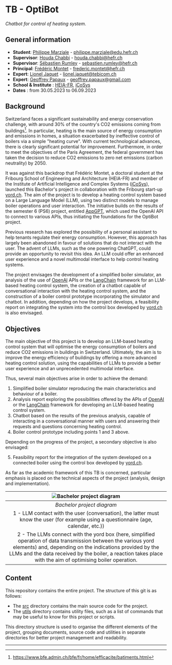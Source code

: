 # TB - OptiBot

_Chatbot for control of heating system._

## General information

- **Student**: [Philippe Marziale](https://gitlab.forge.hefr.ch/philippe.marziale) - philippe.marziale@edu.hefr.ch
- **Supervisor**: [Houda Chabbi](https://gitlab.forge.hefr.ch/houda.chabbi) - houda.chabbi@hefr.ch
- **Supervisor**: [Sébastien Rumley](https://gitlab.forge.hefr.ch/sebastie.rumley) - sebastien.rumley@hefr.ch
- **Principal**: [Frédéric Montet](https://gitlab.forge.hefr.ch/fredmontet) - frederic.montet@hefr.ch
- **Expert**: [Lionel Jaquet](https://gitlab.forge.hefr.ch/ext-lionel.jaquet) - lionel.jaquet@tebicom.ch
- **Expert**: [Geoffrey Papaux](https://gitlab.forge.hefr.ch/ext-geoffrey.papaux) - geoffrey.papaux@gmail.com
- **School & Institute** : [HEIA-FR](https://www.heia-fr.ch/), [iCoSys](https://icosys.ch/)
- **Dates** : from 30.05.2023 to 06.09.2023


## Background

Switzerland faces a significant sustainability and energy conservation challenge, with around 30% of the country's CO2 emissions coming from buildings[^1]. In particular, heating is the main source of energy consumption and emissions in homes, a situation exacerbated by ineffective control of boilers via a simple "heating curve". With current technological advances, there is clearly significant potential for improvement. Furthermore, in order to meet the objectives of the Paris Agreement, the federal government has taken the decision to reduce CO2 emissions to zero net emissions (carbon neutrality) by 2050.

It was against this backdrop that Frédéric Montet, a doctoral student at the Fribourg School of Engineering and Architecture (HEIA-FR) and member of the Institute of Artificial Intelligence and Complex Systems ([iCoSys](https://icosys.ch/)), launched this Bachelor's project in collaboration with the Fribourg start-up [yord.ch](https://www.yord.ch/). The aim of the project is to develop a heating control system based on a Large Language Model (LLM), using two distinct models to manage boiler operations and user interaction. The initiative builds on the results of the semester 6 (PS6) project, entitled [AppGPT](https://gitlab.forge.hefr.ch/philippe.marziale/ps6-appgpt), which used the OpenAI API to connect to various APIs, thus initiating the foundations for the OptiBot project.

Previous research has explored the possibility of a personal assistant to help tenants regulate their energy consumption. However, this approach has largely been abandoned in favour of solutions that do not interact with the user. The advent of LLMs, such as the one powering ChatGPT, could provide an opportunity to revisit this idea. An LLM could offer an enhanced user experience and a novel multimodal interface to help control heating systems.

The project envisages the development of a simplified boiler simulator, an analysis of the use of [OpenAI](https://openai.com/product) APIs or the [LangChain](https://python.langchain.com/en/latest/index.html) framework for an LLM-based heating control system, the creation of a chatbot capable of conversational interaction with the heating control system, and the construction of a boiler control prototype incorporating the simulator and chatbot. In addition, depending on how the project develops, a feasibility report on integrating the system into the control box developed by [yord.ch](https://www.yord.ch/) is also envisaged.

## Objectives

The main objective of this project is to develop an LLM-based heating control system that will optimise the energy consumption of boilers and reduce CO2 emissions in buildings in Switzerland. Ultimately, the aim is to improve the energy efficiency of buildings by offering a more advanced heating control solution, using the capabilities of LLMs to provide a better user experience and an unprecedented multimodal interface.

Thus, several main objectives arise in order to achieve the demand:

1.  Simplified boiler simulator reproducing the main characteristics and behaviour of a boiler.
2.  Analysis report exploring the possibilities offered by the APIs of [OpenAI](https://openai.com/product) or the [LangChain](https://python.langchain.com/en/latest/index.html) framework for developing an LLM-based heating control system.
3.  Chatbot based on the results of the previous analysis, capable of interacting in a conversational manner with users and answering their requests and questions concerning heating control.
4.  Boiler control prototype including points 1 and 3 above.

Depending on the progress of the project, a secondary objective is also envisaged:

5.  Feasibility report for the integration of the system developed on a connected boiler using the control box developed by [yord.ch](https://www.yord.ch/).

As far as the academic framework of this TB is concerned, particular emphasis is placed on the technical aspects of the project (analysis, design and implementation).

|                                                                                                                  ![Bachelor project diagram](docs/divers/Schema_TB_v3.png)                                                                                                                 |
|:------------------------------------------------------------------------------------------------------------------------------------------------------------------------------------------------------------------------------------------------------------------------------------------:|
|                                                                                                                                 *Bachelor project diagram*                                                                                                                                 |
|                                                                           1 - LLM contact with the user (conversation), the latter must know the user (for example using a questionnaire (age, calendar, etc.))                                                                            |
| 2 - The LLMs connect with the yord box (here, simplified operation of data transmission between the various yord elements) and, depending on the indications provided by the LLMs and the data received by the boiler, a reaction takes place with the aim of optimising boiler operation. |


## Content

This repository contains the entire project. The structure of this git is as follows:
- The [src](src) directory contains the main source code for the project.
- The [utils](utils) directory contains utility files, such as a list of commands that may be useful to know for this project or scripts.

This directory structure is used to organise the different elements of the project, grouping documents, source code and utilities in separate directories for better project management and readability.

---

[^1]: https://www.bfe.admin.ch/bfe/fr/home/efficacite/batiments.html

